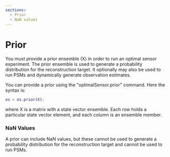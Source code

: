 ```yaml
---
sections:
  - Prior
  - NaN values
---
```

# Prior
You must provide a prior ensemble (X) in order to run an optimal sensor experiment. The prior ensemble is used to generate a probability distribution for the reconstruction target. It optionally may also be used to run PSMs and dynamically generate observation estimates.

You can provide a prior using the "optimalSensor.prior" command. Here the syntax is:
```matlab
os = os.prior(X);
```
where X is a matrix with a state vector ensemble. Each row holds a particular state vector element, and each column is an ensemble member.

### NaN Values
A prior can include NaN values, but these cannot be used to generate a probability distribution for the reconstruction target and cannot be used to run PSMs.
